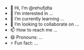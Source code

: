 - 👋 Hi, I’m @rehufjdta
- 👀 I’m interested in ...
- 🌱 I’m currently learning ...
- 💞️ I’m looking to collaborate on ...
- 📫 How to reach me ...
- 😄 Pronouns: ...
- ⚡ Fun fact: ...

<!---
rehufjdta/rehufjdta is a ✨ special ✨ repository because its `README.md` (this file) appears on your GitHub profile.
You can click the Preview link to take a look at your changes.
--->
